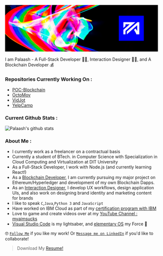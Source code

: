 <img src="download.png" alt="header image">

I am Palaash - A Full-Stack Developer 👨‍💻, Interaction Designer 👨‍🎨, and A Blockchain Developer 💰

### Repositories Currently Working On :  
- [POC-Blockchain](https://netizener.github.io/POC-Blockchain/)
- [OctoMov](https://netizener.github.io/OctoMov/)
- [VidJot](https://netizener.github.io/VidJot/)
- [YelpCamp](https://netizener.github.io/YelpCamp/)

### Current Github Stats : 

![Palaash's github stats](https://github-readme-stats.vercel.app/api?username=netizener&show_icons=true)

### About Me :
- I currently work as a freelancer on a contractual basis
- Currently a student of BTech. in Computer Science with Specialization in Cloud Computing and Virtualization at DIT University
- As a Full-Stack Developer, I work with Node.js (and currently learning React!)
- As a [Blockchain Developer](https://github.com/netizener/POC-Blockchain), I am currently pursuing my major project on Ethereum/Hyperledger and development of my own Blockchain Dapps.
- As an [Interaction Designer](https://www.behance.net/PalaashA), I develop UX workflows, design application UIs, and also work on designing brand identity and marketing content for brands
- I like to speak `C`,`Java`,`Python 3` and `JavaScript` 
- Have worked on IBM Cloud as part of my [certification program with IBM](https://www.youracclaim.com/badges/f23fa0ba-7bb9-4069-88c7-d2b16f143bd4/linked_in_profile)
- Love to game and create videos over at my [YouTube Channel : myaimsucks](https://www.youtube.com/channel/UC37otLVs7Jlq5uL7t1czuvA)
- [Visual Studio Code](https://code.visualstudio.com/) is my lightsaber, and [elementary OS](https://elementary.io/) my Force 🤺

🤓 [`Follow Me`](https://github.com/netizener) if you like my work! Or [`Message me on LinkedIn`](https://www.linkedin.com/in/palaasha/) if you'd like to collaborate!

> Download My [Resume!](Resume-Palaash-Atri.pdf)